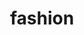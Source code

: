 ---
title: "fashion"
description: Either in sketches or colored drawings, Pia loves fashion and designing clothing
url: "/fashion"
---